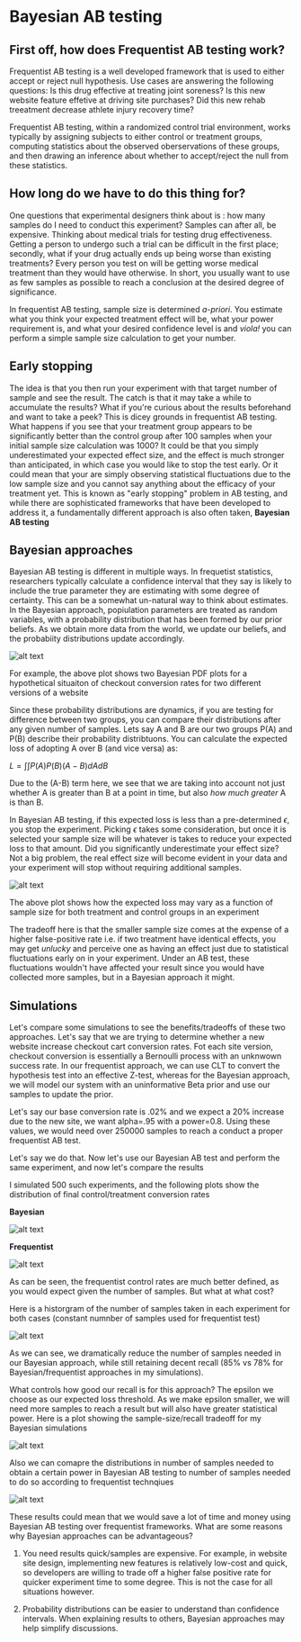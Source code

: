 # Bayesian AB testing 


## First off, how does Frequentist AB testing work?
Frequentist AB testing is a well developed framework that is used to either accept or reject null hypothesis. Use cases are answering the following questions: Is this drug effective at treating joint soreness? Is this new website feature effetive at driving site purchases? Did this new rehab treeatment decrease athlete injury recovery time?

Frequentist AB testing, within a randomized control trial environment, works typically by assigning subjects to either control or treatment groups, computing statistics about the observed oberservations of these groups, and then drawing an inference about whether to accept/reject the null from these statistics.

## How long do we have to do this thing for?
One questions that experimental designers think about is : how many samples do I need to conduct this experiment?
Samples can after all, be expensive. Thinking about medical trials for testing drug effectiveness. Getting a person to undergo such a trial can be difficult in the first place; secondly, what if your drug actually ends up being worse than existing treatments? Every person you test on will be getting worse medical treatment than they would have otherwise. In short, you usually want to use as few samples as possible to reach a conclusion at the desired degree of significance.

In frequentist AB testing, sample size is determined *a-priori*. You estimate what you think your expected treatment effect will be, what your power requirement is, and what your desired confidence level is and *viola!* you can perform a simple sample size calculation to get your number. 

## Early stopping

The idea is that you then run your experiment with that target number of sample and see the result. The catch is that it may take a while to accumulate the results? What if you're curious about the results beforehand and want to take a peek? This is dicey grounds in frequentist AB testing. What happens if you see that your treatment group appears to be significantly better than the control group after 100 samples when your initial sample size calculation was 1000? It could be that you simply underestimated your expected effect size, and the effect is much stronger than anticipated, in which case you would like to stop the test early. Or it could mean that your are simply observing statistical fluctuations due to the low sample size and you cannot say anything about the efficacy of your treatment yet. This is known as "early stopping" problem in AB testing, and while there are sophisticated frameworks that have been developed to address it, a fundamentally different approach is also often taken, **Bayesian AB testing**

## Bayesian approaches

Bayesian AB testing is different in multiple ways. In frequetist statistics, researchers typically calculate a confidence interval that they say is likely to include the true parameter they are estimating with some degree of certainty. This can be a somewhat un-natural way to think about estimates. In the Bayesian approach, popiulation parameters are treated as random variables, with a probability distribution that has been formed by our prior beliefs. As we obtain more data from the world, we update our beliefs, and the probabiity distributions update accordingly. 

![alt text](https://github.com/prateekpuri01/Bayesian_AB_testing/blob/master/plots/bayesian_hist_continuous.png)

For example, the above plot shows two Bayesian PDF plots for a hypothetical situaiton of checkout conversion rates for two different versions of a website

Since these probability distributions are dynamics, if you are testing for difference between two groups, you can compare their distributions after any given number of samples. Lets say A and B are our two groups P(A) and P(B) describe their probability distribtuons. You can calculate the expected loss of adopting A over B (and vice versa) as:

$L=\int \int P(A) P(B) (A-B) dA dB$ 

Due to the (A-B) term here, we see that we are taking into account not just whether A is greater than B at a point in time, but also *how much greater* A is than B. 

In Bayesian AB testing, if this expected loss is less than a pre-determined $\epsilon$, you stop the experiment. Picking $\epsilon$ takes some consideration, but once it is selected your sample size will be whatever is takes to reduce your expected loss to that amount. Did you significantly underestimate your effect size? Not a big problem, the real effect size will become evident in your data and your experiment will stop without requiring additional samples. 

![alt text](https://github.com/prateekpuri01/Bayesian_AB_testing/blob/master/plots/expected_loss.png)

The above plot shows how the expected loss may vary as a function of sample size for both treatment and control groups in an experiment

The tradeoff here is that the smaller sample size comes at the expense of a higher false-positive rate i.e. if two treatment have identical effects, you may get *unlucky* and perceive one as having an effect just due to statistical fluctuations early on in your experiment. Under an AB test, these fluctuations wouldn't have affected your result since you would have collected more samples, but in a Bayesian approach it might.

## Simulations

Let's compare some simulations to see the benefits/tradeoffs of these two approaches. Let's say that we are trying to determine whether a new website increase checkout cart conversion rates. Fot each site version, checkout conversion is essentially a Bernoulli process with an unknwown success rate. In our frequentist approach, we can use CLT to convert the hypothesis test into an effective Z-test, whereas for the Bayesian approach, we will model our system with an uninformative Beta prior and use our samples to update the prior. 

Let's say our base conversion rate is .02% and we expect a 20% increase due to the new site, we want alpha=.95 with a power=0.8. Using these values, we would need over 250000 samples to reach a conduct a proper frequentist AB test. 

Let's say we do that. Now let's use our Bayesian AB test and perform the same experiment, and now let's compare the results

I simulated 500 such experiments, and the following plots show the distribution of final control/treatment conversion rates 

**Bayesian**

![alt text](https://github.com/prateekpuri01/Bayesian_AB_testing/blob/master/plots/bayesian_conversion_rates.png)

**Frequentist**

![alt text](https://github.com/prateekpuri01/Bayesian_AB_testing/blob/master/plots/freq_conv_rates.png)

As can be seen, the frequentist control rates are much better defined, as you would expect given the number of samples. But what at what cost? 

Here is a historgram of the number of samples taken in each experiment for both cases (constant numnber of samples used for frequentist test)

![alt text](https://github.com/prateekpuri01/Bayesian_AB_testing/blob/master/plots/sample_size_comparison.png)


As we can see, we dramatically reduce the number of samples needed in our Bayesian approach, while still retaining decent recall (85% vs 78% for Bayesian/frequentist approaches in my simulations). 

What controls how good our recall is for this approach? The epsilon we choose as our expected loss threshold. As we make epsilon smaller, we will need more samples to reach a result but will also have greater statistical power. Here is a plot showing the sample-size/recall tradeoff for my Bayesian simulations 

![alt text](https://github.com/prateekpuri01/Bayesian_AB_testing/blob/master/plots/threshold_comparison.png)

Also we can comapre the distributions in number of samples needed to obtain a certain power in Bayesian AB testing to number of samples needed to do so according to frequentist technqiues 

![alt text](https://github.com/prateekpuri01/Bayesian_AB_testing/blob/master/plots/sample_size_comparison.png)

These results could mean that we would save a lot of time and money using Bayesian AB testing over frequentist frameworks. What are some reasons why Bayesian approaches can be advantageous?

1) You need results quick/samples are expensive. For example, in website site design, implementing new features is relatively low-cost and quick, so developers are willing to trade off a higher false positive rate for quicker experiment time to some degree. This is not the case for all situations however. 

2) Probability distributions can be easier to understand than confidence intervals. When explaining results to others, Bayesian approaches may help simplify discussions. 




